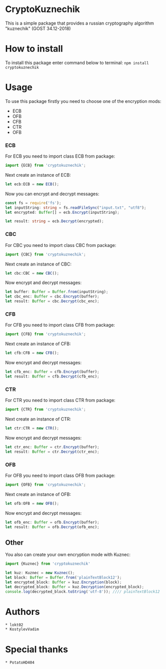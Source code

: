 <h1>CryptoKuznechik</h1>

This is a simple package that provides a russian cryptography algorithm "kuznechik" (GOST 34.12-2018)

# How to install
To install this package enter command below to terminal:
    `npm install cryptokuznechik`

# Usage
To use this package firstly you need to choose one of the encryption mods:
* ECB
* OFB
* CFB
* CTR
* OFB


### ECB
For ECB you need to import class ECB from package:
```typescript
import {ECB} from 'cryptokuznechik';
```
 

Next create an instance of ECB:
```typescript
let ecb:ECB = new ECB();
```



Now you can encrypt and decrypt messages:
```typescript
const fs = require('fs');
let inputString: string = fs.readFileSync("input.txt", "utf8");
let encrypted: Buffer[] = ecb.Encrypt(inputString);

let result: string = ecb.Decrypt(encrypted);
```

### CBC
For CBC you need to import class CBC from package:
```typescript
import {CBC} from 'cryptokuznechik';
```
 

Next create an instance of CBC:
```typescript
let cbc:CBC = new CBC();
```



Now encrypt and decrypt messages:
```typescript
let buffer: Buffer = Buffer.from(inputString);
let cbc_enc: Buffer = cbc.Encrypt(buffer);
let result: Buffer = cbc.Decrypt(cbc_enc);
```

### CFB
For CFB you need to import class CFB from package:
```typescript
import {CFB} from 'cryptokuznechik';
```
 

Next create an instance of CFB:
```typescript
let cfb:CFB = new CFB();
```



Now encrypt and decrypt messages:
```typescript
let cfb_enc: Buffer = cfb.Encrypt(buffer);
let result: Buffer = cfb.Decrypt(cfb_enc);
```

### CTR
For CTR you need to import class CTR from package:
```typescript
import {CTR} from 'cryptokuznechik';
```
 

Next create an instance of CTR:
```typescript
let ctr:CTR = new CTR();
```



Now encrypt and decrypt messages:
```typescript
let ctr_enc: Buffer = ctr.Encrypt(buffer);
let result: Buffer = ctr.Decrypt(ctr_enc);
```


### OFB
For OFB you need to import class OFB from package:
```typescript
import {OFB} from 'cryptokuznechik';
```
 

Next create an instance of OFB:
```typescript
let ofb:OFB = new OFB();
```



Now encrypt and decrypt messages:
```typescript
let ofb_enc: Buffer = ofb.Encrypt(buffer);
let result: Buffer = ofb.Decrypt(ofb_enc);
```

## Other
You also can create your own encryption mode with Kuznec:
```typescript
import {Kuznec} from 'cryptokuznechik'

let kuz: Kuznec = new Kuznec();
let block: Buffer = Buffer.from('plainTextBlock12');
let encrypted_block: Buffer = kuz.Encryption(block);
let decrypted_block: Buffer = kuz.Decryption(encrypted_block);
console.log(decrypted_block.toString('utf-8')); //// plainTextBlock12

```

# Authors
    * lokt02
    * KostylevVadim

# Special thanks
    * PotatoHD404
